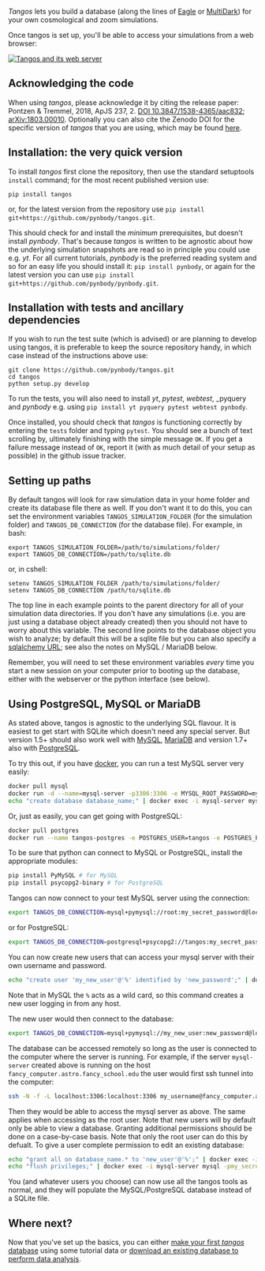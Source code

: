 _Tangos_ lets you build a database (along the lines of [Eagle](http://icc.dur.ac.uk/Eagle/database.php)
or [MultiDark](https://www.cosmosim.org/cms/documentation/projects/multidark-bolshoi-project/))
 for your own cosmological and zoom simulations.

Once tangos is set up, you'll be able to access your simulations from a web browser:

[![Tangos and its web server](images/video_play.png)](https://www.youtube.com/watch?v=xHyzJmNsVMw)


Acknowledging the code
----------------------
When using _tangos_, please acknowledge it by citing the release paper:
Pontzen & Tremmel, 2018, ApJS 237, 2. [DOI 10.3847/1538-4365/aac832](https://doi.org/10.3847/1538-4365/aac832);  [arXiv:1803.00010](https://arxiv.org/pdf/1803.00010.pdf). Optionally you can also cite the Zenodo DOI for the specific version of _tangos_ that you are using, which may be found [here](https://doi.org/10.5281/zenodo.1243070).


Installation: the very quick version
------------

To install _tangos_ first clone the repository, then use the standard setuptools `install` command;
for the most recent published version use:

```
pip install tangos
```

or, for the latest version from the repository use `pip install git+https://github.com/pynbody/tangos.git`.


This should check for and install the _minimum_ prerequisites, but doesn't install _pynbody_. That's because _tangos_ is
written to be agnostic about how the underlying simulation snapshots are read so in principle you could use e.g. _yt_.
For all current tutorials, _pynbody_ is the preferred reading system and so for an easy life you should install it:
`pip install pynbody`, or again for the latest version you can use `pip install git+https://github.com/pynbody/pynbody.git`.


Installation with tests and ancillary dependencies
--------------------------------------------------

If you wish to run the test suite (which is advised) or are planning to develop using tangos,
it is preferable to keep the source repository handy, in which case instead of the instructions
above use:
```
git clone https://github.com/pynbody/tangos.git
cd tangos
python setup.py develop
```

To run the tests, you will also need to install _yt_, _pytest_, _webtest_, _pyquery and _pynbody_ e.g. using `pip install yt pyquery pytest webtest pynbody`.

Once installed, you should check that _tangos_ is functioning correctly by entering the `tests` folder and
typing `pytest`. You should see a bunch of text scrolling by, ultimately finishing with the simple message `OK`.
If you get a failure message instead of `OK`, report it (with as much detail of your setup as possible) in the
github issue tracker.

Setting up paths
----------------

By default tangos will look for raw simulation data in your home folder and create its database file there as well.
If you don't want it to do this, you can set the environment variables `TANGOS_SIMULATION_FOLDER` (for the simulation folder)
and `TANGOS_DB_CONNECTION` (for the database file). For example, in bash:

```
export TANGOS_SIMULATION_FOLDER=/path/to/simulations/folder/
export TANGOS_DB_CONNECTION=/path/to/sqlite.db
```
or, in cshell:
```
setenv TANGOS_SIMULATION_FOLDER /path/to/simulations/folder/
setenv TANGOS_DB_CONNECTION /path/to/sqlite.db
```
The top line in each example points to the parent directory for all of your simulation data directories.
If you don't have any simulations (i.e. you are just using a database object already created) then you
should not have to worry about this variable. The second line points to the database object you wish to analyze;
by default this will be a sqlite file but you can also specify a
[sqlalchemy URL](http://docs.sqlalchemy.org/en/latest/core/engines.html#database-urls); see also the notes on
MySQL / MariaDB below.

Remember, you will need to set these environment variables *every* time you start a new session on your computer prior
to booting up the database, either with the webserver or the python interface (see below).

Using PostgreSQL, MySQL or MariaDB
----------------------------------

As stated above, tangos is agnostic to the underlying SQL flavour. It is easiest to get start with
SQLite which doesn't need any special server. But version 1.5+ should also work well with [MySQL](https://www.mysql.com),
[MariaDB](https://mariadb.org) and version 1.7+ also with [PostgreSQL](https://www.postgresql.org).

To try this out, if you have [docker](https://docker.com), you can run a test
MySQL server very easily:

```bash
docker pull mysql
docker run -d --name=mysql-server -p3306:3306 -e MYSQL_ROOT_PASSWORD=my_secret_password mysql
echo "create database database_name;" | docker exec -i mysql-server mysql -pmy_secret_password
```

Or, just as easily, you can get going with PostgreSQL:
```bash
docker pull postgres
docker run --name tangos-postgres -e POSTGRES_USER=tangos -e POSTGRES_PASSWORD=my_secret_password -e POSTGRES_DB=database_name -p 5432:5432 -d postgres
```

To be sure that python can connect to MySQL or PostgreSQL, install the appropriate modules:
```bash
pip install PyMySQL # for MySQL
pip install psycopg2-binary # for PostgreSQL
```

Tangos can now connect to your test MySQL server using the connection:
```bash
export TANGOS_DB_CONNECTION=mysql+pymysql://root:my_secret_password@localhost:3306/database_name
```
or for PostgreSQL:
```bash
export TANGOS_DB_CONNECTION=postgresql+psycopg2://tangos:my_secret_password@localhost/database_name
```

You can now create new users that can access your mysql server with their own username and password.

```bash
echo "create user 'my_new_user'@'%' identified by 'new_password';" | docker exec -i mysql-server mysql -pmy_secret_password 
```

Note that in MySQL the `%` acts as a wild card, so this command creates a new user 
logging in from any host.

The new user would then connect to the database:

```bash
export TANGOS_DB_CONNECTION=mysql+pymysql://my_new_user:new_password@localhost:3306/database_name
```

The database can be accessed remotely so long as the user is connected to the computer where
the server is running. For example, if the server `mysql-server` created above is running on 
the host `fancy_computer.astro.fancy_school.edu` the user would first ssh tunnel into the computer:

```bash
ssh -N -f -L localhost:3306:localhost:3306 my_username@fancy_computer.astro.fancy_school.edu
```

Then they would be able to access the mysql server as above. The same applies when accessing
as the root user. Note that new users will by default only be able to view a database. Granting
additional permissions should be done on a case-by-case basis. Note that only the root user can
do this by defualt. To give a user complete permission to edit an existing database:

```bash
echo "grant all on database_name.* to 'new_user'@'%';" | docker exec -i mysql-server mysql -pmy_secret_password  
echo "flush privileges;" | docker exec -i mysql-server mysql -pmy_secret_password  
```

You (and whatever users you choose) can now use all the tangos tools as normal, and they will populate the MySQL/PostgreSQL database
instead of a SQLite file.


Where next?
-----------

Now that you've set up the basics, you can either [make your first _tangos_ database](first_steps.md)
using some tutorial data or [download an existing database to perform data analysis](data_exploration.md).
